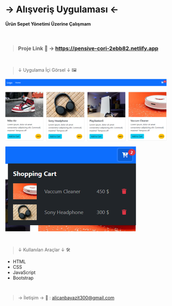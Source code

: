 # → Alışveriş Uygulaması ←

#### Ürün Sepet Yönetimi Üzerine Çalışmam

<br>

> ### Proje Link 📎 → https://pensive-cori-2ebb82.netlify.app

<br>

>↓ Uygulama İçi Görsel ↓ 🖼

![Proje Resim](https://github.com/Bayazzitt/shoppingApp/blob/master/img/Ekran-g%C3%B6r%C3%BCnt%C3%BCs%C3%BC-1.png)

![Proje Resim](https://github.com/Bayazzitt/shoppingApp/blob/master/img/Ekran-g%C3%B6r%C3%BCnt%C3%BCs%C3%BC-2.png)

<br>

>↓ Kullanılan Araçlar ↓ 🛠

* HTML
* CSS
* JavaScript
* Bootstrap

<br>

> → İletişim →  📩 :
> alicanbayazit300@gmail.com
